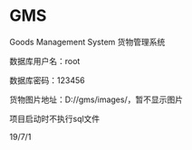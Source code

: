 # GMS
Goods Management System 货物管理系统

数据库用户名：root

数据库密码：123456

货物图片地址：D://gms/images/，暂不显示图片

项目启动时不执行sql文件

19/7/1

